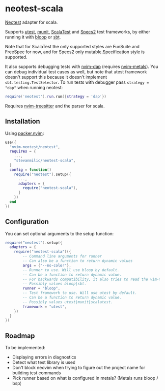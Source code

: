 # neotest-scala

[Neotest](https://github.com/rcarriga/neotest) adapter for scala.

Supports [utest](https://github.com/com-lihaoyi/utest), [munit](https://scalameta.org/munit/docs/getting-started.html), [ScalaTest](https://www.scalatest.org/) and [Specs2](https://etorreborre.github.io/specs2) test frameworks, by either running it with [bloop](https://scalacenter.github.io/bloop/) or [sbt](https://www.scala-sbt.org).

Note that for ScalaTest the only supported styles are FunSuite and FreeSpec for now, and for Specs2 only mutable.Specification style is supported.

It also supports debugging tests with [nvim-dap](https://github.com/rcarriga/nvim-dap) (requires [nvim-metals](https://github.com/scalameta/nvim-metals)). You can debug individual test cases as well, but note that utest framework doesn't support this because it doesn't implement `sbt.testing.TestSelector`. To run tests with debugger pass `strategy = "dap"` when running neotest:

```lua
require('neotest').run.run({strategy = 'dap'})
```

Requires [nvim-treesitter](https://github.com/nvim-treesitter/nvim-treesitter) and the parser for scala.

## Installation

Using [packer.nvim](https://github.com/wbthomason/packer.nvim):

```lua
use({
  "nvim-neotest/neotest",
  requires = {
    ...,
    "stevanmilic/neotest-scala",
  }
  config = function()
    require("neotest").setup({
      ...,
      adapters = {
        require("neotest-scala"),
      }
    })
  end
})
```

## Configuration

You can set optional arguments to the setup function:

```lua
require("neotest").setup({
  adapters = {
    require("neotest-scala")({
        -- Command line arguments for runner
        -- Can also be a function to return dynamic values
        args = {"--no-color"},
        -- Runner to use. Will use bloop by default.
        -- Can be a function to return dynamic value.
        -- For backwards compatibility, it also tries to read the vim-test scala config.
        -- Possibly values bloop|sbt.
        runner = "bloop",
        -- Test framework to use. Will use utest by default.
        -- Can be a function to return dynamic value.
        -- Possibly values utest|munit|scalatest.
        framework = "utest",
    })
  }
})
```

## Roadmap

To be implemented:

- Displaying errors in diagnostics
- Detect what test library is used
- Don't block neovim when trying to figure out the project name for building test commands
- Pick runner based on what is configured in metals? (Metals runs bloop / bsp)
